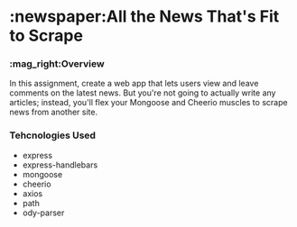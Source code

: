 <h1>:newspaper:All the News That's Fit to Scrape</h1>

<h3>:mag_right:Overview</h3>

In this assignment, create a web app that lets users view and leave comments on the latest news. But you're not going to actually write any articles; instead, you'll flex your Mongoose and Cheerio muscles to scrape news from another site.

<h3>Tehcnologies Used</h3>
<ul>
<li>express</li>
<li>express-handlebars</li>
<li>mongoose</li>
<li>cheerio</li>
<li>axios</li>
<li>path</li>
<li>ody-parser</li>
</ul>